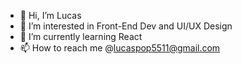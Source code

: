 - 👋 Hi, I’m Lucas
- 👀 I’m interested in Front-End Dev and UI/UX Design
- 🌱 I’m currently learning React
- 📫 How to reach me @lucaspop5511@gmail.com

<!--

                      ;
                      ;
                      ;  .;              
                      ;.;';              
                      ;'  ;             
                      ;  .;         
                      ;.;';            
                      ;'  ;           
                          ;          
                          ; 
